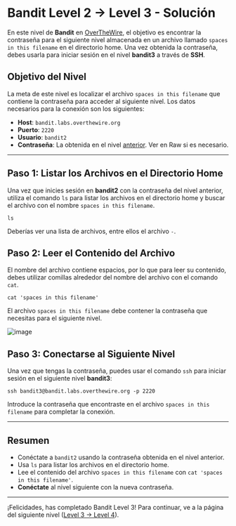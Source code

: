 # Bandit Level 2 -> Level 3 - Solución

En este nivel de **Bandit** en [OverTheWire](https://overthewire.org/wargames/bandit/bandit3.html), el objetivo es encontrar la contraseña para el siguiente nivel almacenada en un archivo llamado `spaces in this filename` en el directorio home. Una vez obtenida la contraseña, debes usarla para iniciar sesión en el nivel **bandit3** a través de **SSH**.

## Objetivo del Nivel
La meta de este nivel es localizar el archivo `spaces in this filename` que contiene la contraseña para acceder al siguiente nivel. Los datos necesarios para la conexión son los siguientes:

- **Host**: `bandit.labs.overthewire.org`
- **Puerto**: `2220`
- **Usuario**: `bandit2`
- **Contraseña**: La obtenida en el nivel [anterior](/Bandit2/Readme.md). Ver en Raw si es necesario. <!-- 263JGJPfgU6LtdEvgfWU1XP5yac29mFx -->

---

## Paso 1: Listar los Archivos en el Directorio Home
Una vez que inicies sesión en **bandit2** con la contraseña del nivel anterior, utiliza el comando `ls` para listar los archivos en el directorio home y buscar el archivo con el nombre `spaces in this filename`.

```
ls
```

Deberías ver una lista de archivos, entre ellos el archivo `-`.

## Paso 2: Leer el Contenido del Archivo
El nombre del archivo contiene espacios, por lo que para leer su contenido, debes utilizar comillas alrededor del nombre del archivo con el comando `cat`.

```
cat 'spaces in this filename'
```

El archivo `spaces in this filename` debe contener la contraseña que necesitas para el siguiente nivel.

![image](https://github.com/user-attachments/assets/5322bb94-faab-4472-8fb3-aadc852f284b)

## Paso 3: Conectarse al Siguiente Nivel
Una vez que tengas la contraseña, puedes usar el comando `ssh` para iniciar sesión en el siguiente nivel **bandit3**:

```
ssh bandit3@bandit.labs.overthewire.org -p 2220
```

Introduce la contraseña que encontraste en el archivo `spaces in this filename` para completar la conexión.

---

## Resumen
* Conéctate a `bandit2` usando la contraseña obtenida en el nivel anterior.
* Usa `ls` para listar los archivos en el directorio home.
* Lee el contenido del archivo `spaces in this filename` con `cat 'spaces in this filename'`.
* **Conéctate** al nivel siguiente con la nueva contraseña.

---

¡Felicidades, has completado Bandit Level 3! Para continuar, ve a la página del siguiente nivel ([Level 3 -> Level 4](/Bandit4/Readme.md)).
